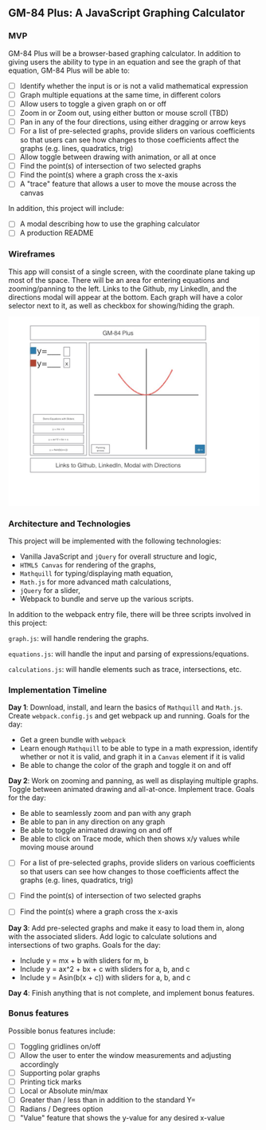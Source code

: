 ## GM-84 Plus: A JavaScript Graphing Calculator

### MVP

GM-84 Plus will be a browser-based graphing calculator. In addition to giving users the ability to type in an equation and see the graph of that equation, GM-84 Plus will be able to:

- [ ] Identify whether the input is or is not a valid mathematical expression
- [ ] Graph multiple equations at the same time, in different colors
- [ ] Allow users to toggle a given graph on or off
- [ ] Zoom in or Zoom out, using either button or mouse scroll (TBD)
- [ ] Pan in any of the four directions, using either dragging or arrow keys
- [ ] For a list of pre-selected graphs, provide sliders on various coefficients so that users can see how changes to those coefficients affect the graphs (e.g. lines, quadratics, trig)
- [ ] Allow toggle between drawing with animation, or all at once
- [ ] Find the point(s) of intersection of two selected graphs
- [ ] Find the point(s) where a graph cross the x-axis
- [ ] A "trace" feature that allows a user to move the mouse across the canvas

In addition, this project will include:

- [ ] A modal describing how to use the graphing calculator
- [ ] A production README

### Wireframes

This app will consist of a single screen, with the coordinate plane taking up most of the space. There will be an area for entering equations and zooming/panning to the left. Links to the Github, my LinkedIn, and the directions modal will appear at the bottom. Each graph will have a color selector next to it, as well as checkbox for showing/hiding the graph.

![wireframes](https://github.com/gmichnikov/gm-84-plus/blob/master/wireframes/wireframes.001.jpeg)

### Architecture and Technologies

This project will be implemented with the following technologies:

- Vanilla JavaScript and `jQuery` for overall structure and logic,
- `HTML5 Canvas` for rendering of the graphs,
- `Mathquill` for typing/displaying math equation,
- `Math.js` for more advanced math calculations,
- `jQuery` for a slider,
- Webpack to bundle and serve up the various scripts.

In addition to the webpack entry file, there will be three scripts involved in this project:

`graph.js`: will handle rendering the graphs.

`equations.js`: will handle the input and parsing of expressions/equations.

`calculations.js`: will handle elements such as trace, intersections, etc.


### Implementation Timeline

**Day 1**: Download, install, and learn the basics of `Mathquill` and `Math.js`. Create `webpack.config.js` and get webpack up and running. Goals for the day:

- Get a green bundle with `webpack`
- Learn enough `Mathquill` to be able to type in a math expression, identify whether or not it is valid, and graph it in a `Canvas` element if it is valid
- Be able to change the color of the graph and toggle it on and off


**Day 2**: Work on zooming and panning, as well as displaying multiple graphs. Toggle between animated drawing and all-at-once. Implement trace. Goals for the day:

- Be able to seamlessly zoom and pan with any graph
- Be able to pan in any direction on any graph
- Be able to toggle animated drawing on and off
- Be able to click on Trace mode, which then shows x/y values while moving mouse around

- [ ] For a list of pre-selected graphs, provide sliders on various coefficients so that users can see how changes to those coefficients affect the graphs (e.g. lines, quadratics, trig)
- [ ] Find the point(s) of intersection of two selected graphs
- [ ] Find the point(s) where a graph cross the x-axis


**Day 3**: Add pre-selected graphs and make it easy to load them in, along with the associated sliders. Add logic to calculate solutions and intersections of two graphs. Goals for the day:

- Include y = mx + b with sliders for m, b
- Include y = ax^2 + bx + c with sliders for a, b, and c
- Include y = Asin(b(x + c)) with sliders for a, b, and c

**Day 4**: Finish anything that is not complete, and implement bonus features.

### Bonus features

Possible bonus features include:

- [ ] Toggling gridlines on/off
- [ ] Allow the user to enter the window measurements and adjusting accordingly
- [ ] Supporting polar graphs
- [ ] Printing tick marks
- [ ] Local or Absolute min/max
- [ ] Greater than / less than in addition to the standard Y=
- [ ] Radians / Degrees option
- [ ] "Value" feature that shows the y-value for any desired x-value
